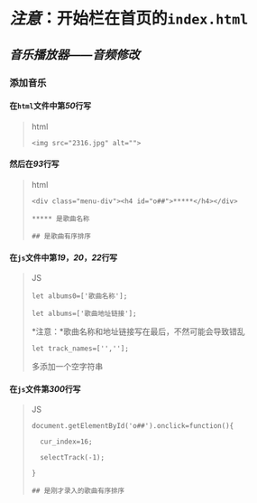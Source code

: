 # ***注意***：开始栏在首页的`index.html`     

## ***音乐播放器——音频修改***

###  	添加音乐

#### 		在`html`文件中第*50*行写

>  html
>
>  `<img src="2316.jpg" alt="">`

#### 然后在*93*行写

> html
>
> `<div class="menu-div"><h4 id="o##">*****</h4></div>`
>
> `***** 是歌曲名称`
>
> `## 是歌曲有序排序`



#### 		在`js`文件中第*19*，*20*，*22*行写

> JS
>
> `let albums0=['歌曲名称'];`
>
> `let albums=['歌曲地址链接'];`
>
> *注意：*歌曲名称和地址链接写在最后，不然可能会导致错乱
>
> `let track_names=['',''];`
>
> 多添加一个空字符串

#### 		在`js`文件第*300*行写

> JS
>
> `document.getElementById('o##').onclick=function(){`
>
> `  cur_index=16;`
>
> `  selectTrack(-1);`
>
> `}`
>
> `## 是刚才录入的歌曲有序排序`





##   

##    



